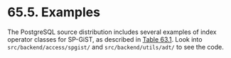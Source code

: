 # 65.5. Examples

The PostgreSQL source distribution includes several examples of index operator classes for SP-GiST, as described in [Table 63.1](https://www.postgresql.org/docs/10/static/spgist-builtin-opclasses.html#SPGIST-BUILTIN-OPCLASSES-TABLE). Look into `src/backend/access/spgist/` and `src/backend/utils/adt/` to see the code.
